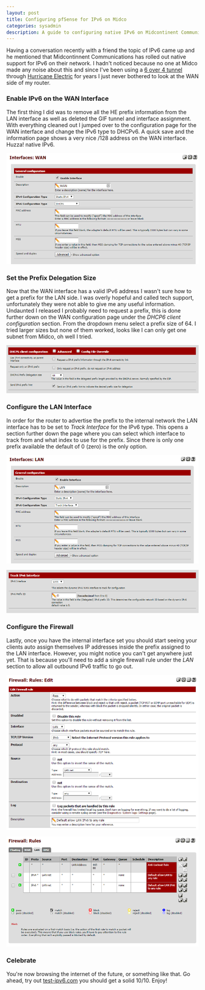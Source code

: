 ```yaml
---
layout: post
title: Configuring pfSense for IPv6 on Midco
categories: sysadmin
description: A guide to configuring native IPv6 on Midcontinent Communications using a pfSense router and firewall.
---
```

Having a conversation recently with a friend the topic of IPv6 came up and he mentioned that Midcontinnent Communications has rolled out native support for IPv6 on their network. I hadn't noticed because no one at Midco made any noise about this and since I've been using a [6 over 4 tunnel](https://tunnelbroker.net) through [Hurricane Electric](https://he.net) for years I just never bothered to look at the WAN side of my router.<!-- more -->


### Enable IPv6 on the WAN Interface
The first thing I did was to remove all the HE prefix information from the LAN interface as well as deleted the GIF tunnel and interface assignment. With everything cleaned out I jumped over to the configuration page for the WAN interface and change the IPv6 type to DHCPv6. A quick save and the information page shows a very nice /128 address on the WAN interface. Huzza! native IPv6.

<span style="width:600px; float:center">![wan1](/images/20151017/midco-wan1.png)</span>

### Set the Prefix Delegation Size
Now that the WAN interface has a valid IPv6 address I wasn't sure how to get a prefix for the LAN side. I was overly hopeful and called tech support, unfortunately they were not able to give me any useful information. Undaunted I released I probably need to request a prefix, this is done further down on the WAN configuration page under the *DHCP6 client configuration* section. From the dropdown menu select a prefix size of 64. I tried larger sizes but none of them worked, looks like I can only get one subnet from Midco, oh well I tried.

<span style="width:600px; float:center">![wan2](/images/20151017/midco-wan2.png)</span>

### Configure the LAN Interface
In order for the router to advertise the prefix to the internal network the LAN interface has to be set to *Track Interface* for the IPv6 type. This opens a section further down the page where you can select which interface to track from and what index to use for the prefix. Since there is only one prefix available the default of 0 (zero) is the only option.

<span style="width:600px; float:center">![lan1](/images/20151017/midco-lan1.png)</span>

<span style="width:600px; float:center">![lan2](/images/20151017/midco-lan2.png)</span>

### Configure the Firewall
Lastly, once you have the internal interface set you should start seeing your clients auto assign themselves IP addresses inside the prefix assigned to the LAN interface. However, you might notice you can't get anywhere just yet. That is because you'll need to add a single firewall rule under the *LAN* section to allow all outbound IPv6 traffic to go out.

<span style="width:600px; float:center">![firewall2](/images/20151017/midco-fw2.png)</span>

<span style="width:600px; float:center">![firewall1](/images/20151017/midco-fw1.png)</span>

### Celebrate
You're now browsing the internet of the future, or something like that. Go ahead, try out [test-ipv6.com](http://test-ipv6.com/) you should get a solid 10/10. Enjoy!

